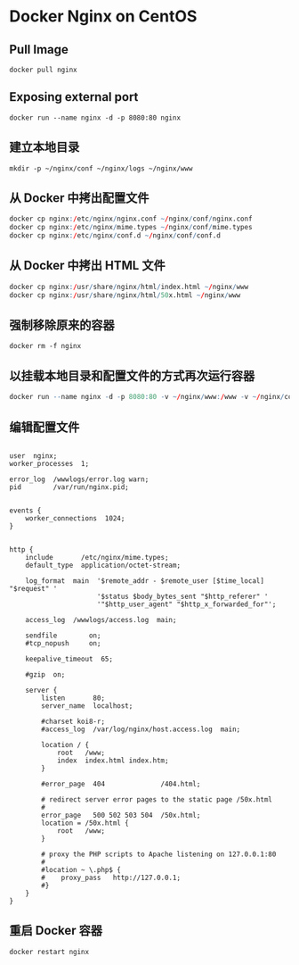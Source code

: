 # Docker Nginx on CentOS

## Pull Image

`docker pull nginx`

## Exposing external port

`docker run --name nginx -d -p 8080:80 nginx`

## 建立本地目录

`mkdir -p ~/nginx/conf ~/nginx/logs ~/nginx/www`

## 从 Docker 中拷出配置文件

```r
docker cp nginx:/etc/nginx/nginx.conf ~/nginx/conf/nginx.conf
docker cp nginx:/etc/nginx/mime.types ~/nginx/conf/mime.types
docker cp nginx:/etc/nginx/conf.d ~/nginx/conf/conf.d
```

## 从 Docker 中拷出 HTML 文件

```r
docker cp nginx:/usr/share/nginx/html/index.html ~/nginx/www
docker cp nginx:/usr/share/nginx/html/50x.html ~/nginx/www
```

## 强制移除原来的容器

`docker rm -f nginx`

## 以挂载本地目录和配置文件的方式再次运行容器

```r
docker run --name nginx -d -p 8080:80 -v ~/nginx/www:/www -v ~/nginx/conf/nginx.conf:/etc/nginx/nginx.conf -v ~/nginx/logs:/wwwlogs nginx
```

## 编辑配置文件

```nginx

user  nginx;
worker_processes  1;

error_log  /wwwlogs/error.log warn;
pid        /var/run/nginx.pid;


events {
    worker_connections  1024;
}


http {
    include       /etc/nginx/mime.types;
    default_type  application/octet-stream;

    log_format  main  '$remote_addr - $remote_user [$time_local] "$request" '
                      '$status $body_bytes_sent "$http_referer" '
                      '"$http_user_agent" "$http_x_forwarded_for"';

    access_log  /wwwlogs/access.log  main;

    sendfile        on;
    #tcp_nopush     on;

    keepalive_timeout  65;

    #gzip  on;

    server {
        listen       80;
        server_name  localhost;

        #charset koi8-r;
        #access_log  /var/log/nginx/host.access.log  main;

        location / {
            root   /www;
            index  index.html index.htm;
        }

        #error_page  404              /404.html;

        # redirect server error pages to the static page /50x.html
        #
        error_page   500 502 503 504  /50x.html;
        location = /50x.html {
            root   /www;
        }

        # proxy the PHP scripts to Apache listening on 127.0.0.1:80
        #
        #location ~ \.php$ {
        #    proxy_pass   http://127.0.0.1;
        #}
    }
}

```

## 重启 Docker 容器

`docker restart nginx`

